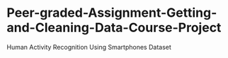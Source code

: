 # Peer-graded-Assignment-Getting-and-Cleaning-Data-Course-Project
Human Activity Recognition Using Smartphones Dataset
